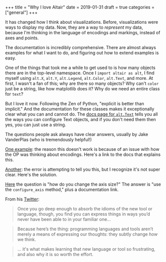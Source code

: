 +++
title = "Why I love Altair"
date = 2019-01-31
draft = true
categories = ["general"]
+++



<!--more-->

It has changed how I think about visualizations. Before, visualizations were ways to display my data. Now, they are a way to *represent* my data, because I'm thinking in the language of encodings and markings, instead of axes and points. 


The documentation is incredibly comprehensive. There are almost always examples for what I want to do, and figuring out how to extend examples is easy.


One of the things that took me a while to get used to is how many objects there are in the top-level namespace. Once I `import altair as alt`, I find myself using `alt.X`, `alt.Y`, `alt.Legend`, `alt.Color`, `alt.Text`, and more. At first, I wasn't a fan of this; why are there so many objects? Why can't `color` just be a string, like how matplotlib does it? Why do we need an entire class for `text`?

But I love it now. Following the Zen of Python, "explicit is better than implicit." And the documentation for these classes makes it exceptionally clear what you can and cannot do. The [docs page for `alt.Text`](https://altair-viz.github.io/user_guide/generated/core/altair.Text.html) tells you all the ways you can configure Text objects, and if you don't need them then yes, you can just use a string.

The questions people ask always have clear answers, usually by Jake VanderPlas (who is tremendously helpful!)

[One example](https://stackoverflow.com/a/57560902): the reason this doesn't work is because of an issue with how the OP was thinking about encodings. Here's a link to the docs that explains this. 

[Another](https://stackoverflow.com/a/50729946): the error is attempting to tell you this, but I recognize it's not super clear. Here's the solution.

[Here](https://stackoverflow.com/a/53402880) the question is "how do you change the axis size?" The answer is "use the `configure_axis` method," plus a documentation link.



From his [Twitter](https://twitter.com/jakevdp/status/1214785248946319360): 

> Once you go deep enough to absorb the idioms of the new tool or language, though, you find you can express things in ways you’d never have been able to in your familiar one...

> Because here’s the thing: programming languages and tools aren’t merely a means of expressing our thoughts: they subtly change *how* we think.

> ... it's what makes learning that new language or tool so frustrating, and also why it is so worth the effort.




